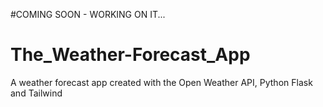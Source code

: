 #COMING SOON -  WORKING ON IT...

# The_Weather-Forecast_App
A weather forecast app created with the Open Weather API, Python Flask and Tailwind 

